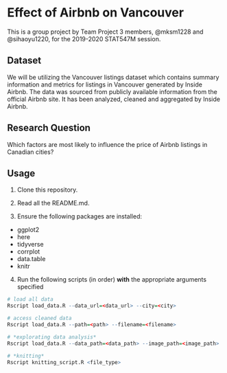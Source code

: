 # Effect of Airbnb on Vancouver

This is a group project by Team Project 3 members, @mksm1228 and @sihaoyu1220, for the 2019-2020 STAT547M session. 

## Dataset

We will be utilizing the Vancouver listings dataset which contains summary information and metrics for listings in Vancouver generated by Inside Airbnb. The data was sourced from publicly available information from the official Airbnb site. It has been analyzed, cleaned and aggregated by Inside Airbnb. 

## Research Question

Which factors are most likely to influence the price of Airbnb listings in Canadian cities? 

## Usage

1. Clone this repository.

2. Read all the README.md.

3. Ensure the following packages are installed:
- ggplot2
- here
- tidyverse
- corrplot
- data.table
- knitr

4. Run the following scripts (in order) **with** the appropriate arguments specified 

```r
# load all data
Rscript load_data.R --data_url=<data_url> --city=<city>

# access cleaned data
Rscript load_data.R --path=<path> --filename=<filename>

# *explorating data analysis*
Rscript load_data.R --data_path=<data_path> --image_path=<image_path>

# *knitting*
Rscript knitting_script.R <file_type>
```